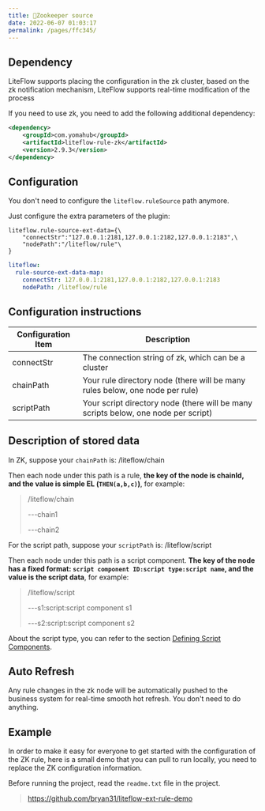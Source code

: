 ```yaml
---
title: 📗Zookeeper source
date: 2022-06-07 01:03:17
permalink: /pages/ffc345/
---
```


## Dependency

LiteFlow supports placing the configuration in the zk cluster, based on the zk notification mechanism, LiteFlow supports real-time modification of the process


If you need to use zk, you need to add the following additional dependency:

```xml
<dependency>
    <groupId>com.yomahub</groupId>
    <artifactId>liteflow-rule-zk</artifactId>
    <version>2.9.3</version>
</dependency>
```



## Configuration

You don't need to configure the `liteflow.ruleSource` path anymore.

Just configure the extra parameters of the plugin:

<code-group>
  <code-block title="Properties Style" active>

```properties
liteflow.rule-source-ext-data={\
    "connectStr":"127.0.0.1:2181,127.0.0.1:2182,127.0.0.1:2183",\
    "nodePath":"/liteflow/rule"\
}
```
  </code-block>
  <code-block title="Yaml Style">

```yaml
liteflow:
  rule-source-ext-data-map:
    connectStr: 127.0.0.1:2181,127.0.0.1:2182,127.0.0.1:2183
    nodePath: /liteflow/rule
```
  </code-block>
</code-group>

## Configuration instructions

| Configuration Item | Description                                                  |
| ------------------ | ------------------------------------------------------------ |
| connectStr         | The connection string of zk, which can be a cluster          |
| chainPath          | Your rule directory node (there will be many rules below, one node per rule) |
| scriptPath         | Your script directory node (there will be many scripts below, one node per script) |

## Description of stored data

In ZK, suppose your `chainPath` is: /liteflow/chain

Then each node under this path is a rule, **the key of the node is chainId, and the value is simple EL (`THEN(a,b,c)`)**, for example:

> /liteflow/chain
>
> ---chain1
>
> ---chain2



For the script path, suppose your `scriptPath` is: /liteflow/script

Then each node under this path is a script component. **The key of the node has a fixed format: `script component ID:script type:script name`, and the value is the script data**, for example:

> /liteflow/script
>
> ---s1:script:script component s1
>
> ---s2:script:script component s2

About the script type, you can refer to the section [Defining Script Components](/pages/2523a0/).

## Auto Refresh

Any rule changes in the zk node will be automatically pushed to the business system for real-time smooth hot refresh. You don't need to do anything.

## Example

In order to make it easy for everyone to get started with the configuration of the ZK rule, here is a small demo that you can pull to run locally, you need to replace the ZK configuration information.

Before running the project, read the `readme.txt` file in the project.

> https://github.com/bryan31/liteflow-ext-rule-demo